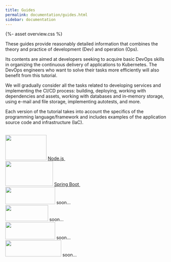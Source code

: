 ```yaml
---
title: Guides
permalink: documentation/guides.html
sidebar: documentation
---
```


{%- asset overview.css %}

<p>These guides provide reasonably detailed information that combines the theory and practice of development (Dev) and operation (Ops).</p>

<p>Its contents are aimed at developers seeking to acquire basic DevOps skills in organizing the continuous delivery of applications to Kubernetes. The DevOps engineers who want to solve their tasks more efficiently will also benefit from this tutorial.</p>

<p>We will gradually consider all the tasks related to developing services and implementing the CI/CD process: building, deploying, working with dependencies and assets, working with databases and in-memory storage, using e-mail and file storage, implementing autotests, and more.</p>

<p>Each version of the tutorial takes into account the specifics of the programming language/framework and includes examples of the application source code and infrastructure (IaC).</p>

<br>

<div class="overview__frameworks">
    <div class="overview__framework">
        <img src="/images/guides/nodejs.png" width="129" height="79" class="overview__framework-logo" />
        <a href="/guides/nodejs/100_basic.html" class="overview__framework-action">
            <span>Node.js</span>
            <img src="{% asset arrow.svg @path %}" class="flip-horizontal" height="12" />
        </a>
    </div>
    <div class="overview__framework">
        <img src="/images/guides/springboot.png" width="149" height="78" class="overview__framework-logo" />
        <a href="/guides/java_springboot/100_basic.html" class="overview__framework-action">
            <span>Spring Boot</span>
            <img src="{% asset arrow.svg @path %}" class="flip-horizontal" height="12" />
        </a>
    </div>
    <div class="overview__framework">
        <img src="/images/guides/django.png" width="156" height="54" class="overview__framework-logo" />
        <span class="overview__framework-action disabled">
            <span>soon...</span>
        </span>
    </div>
</div>
<div class="overview__frameworks">
    <div class="overview__framework">
        <img src="/images/guides/go.svg" width="134" height="50" class="overview__framework-logo" />
        <span class="overview__framework-action disabled">
            <span>soon...</span>
        </span>
    </div>
    <div class="overview__framework">
        <img src="/images/guides/rails.svg" width="156" height="54" class="overview__framework-logo" />
        <span class="overview__framework-action disabled">
            <span>soon...</span>
        </span>
    </div>
    <div class="overview__framework">
        <img src="/images/guides/laravel.svg" width="175" height="51" class="overview__framework-logo" />
        <span class="overview__framework-action disabled">
            <span>soon...</span>
        </span>
    </div>
</div>